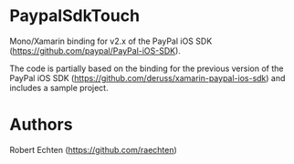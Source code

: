PaypalSdkTouch
==============

Mono/Xamarin binding for v2.x of the PayPal iOS SDK (https://github.com/paypal/PayPal-iOS-SDK).

The code is partially based on the binding for the previous version of the PayPal iOS SDK (https://github.com/deruss/xamarin-paypal-ios-sdk) and includes a sample project.

Authors
=======

Robert Echten (https://github.com/raechten)



